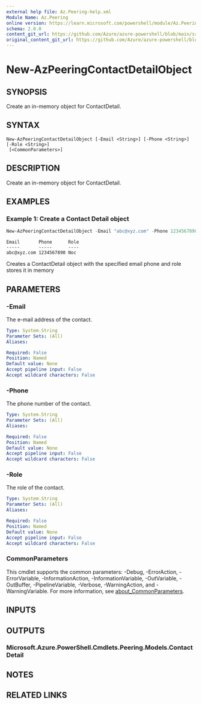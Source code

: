 ```yaml
---
external help file: Az.Peering-help.xml
Module Name: Az.Peering
online version: https://learn.microsoft.com/powershell/module/Az.Peering/new-azpeeringcontactdetailobject
schema: 2.0.0
content_git_url: https://github.com/Azure/azure-powershell/blob/main/src/Peering/Peering/help/New-AzPeeringContactDetailObject.md
original_content_git_url: https://github.com/Azure/azure-powershell/blob/main/src/Peering/Peering/help/New-AzPeeringContactDetailObject.md
---
```


# New-AzPeeringContactDetailObject

## SYNOPSIS
Create an in-memory object for ContactDetail.

## SYNTAX

```
New-AzPeeringContactDetailObject [-Email <String>] [-Phone <String>] [-Role <String>]
 [<CommonParameters>]
```

## DESCRIPTION
Create an in-memory object for ContactDetail.

## EXAMPLES

### Example 1: Create a Contact Detail object
```powershell
New-AzPeeringContactDetailObject -Email "abc@xyz.com" -Phone 1234567890 -Role "Noc"
```

```output
Email       Phone      Role
-----       -----      ----
abc@xyz.com 1234567890 Noc
```

Creates a ContactDetail object with the specified email phone and role stores it in memory

## PARAMETERS

### -Email
The e-mail address of the contact.

```yaml
Type: System.String
Parameter Sets: (All)
Aliases:

Required: False
Position: Named
Default value: None
Accept pipeline input: False
Accept wildcard characters: False
```

### -Phone
The phone number of the contact.

```yaml
Type: System.String
Parameter Sets: (All)
Aliases:

Required: False
Position: Named
Default value: None
Accept pipeline input: False
Accept wildcard characters: False
```

### -Role
The role of the contact.

```yaml
Type: System.String
Parameter Sets: (All)
Aliases:

Required: False
Position: Named
Default value: None
Accept pipeline input: False
Accept wildcard characters: False
```

### CommonParameters
This cmdlet supports the common parameters: -Debug, -ErrorAction, -ErrorVariable, -InformationAction, -InformationVariable, -OutVariable, -OutBuffer, -PipelineVariable, -Verbose, -WarningAction, and -WarningVariable. For more information, see [about_CommonParameters](http://go.microsoft.com/fwlink/?LinkID=113216).

## INPUTS

## OUTPUTS

### Microsoft.Azure.PowerShell.Cmdlets.Peering.Models.ContactDetail

## NOTES

## RELATED LINKS
